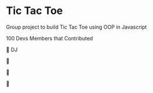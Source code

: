 # Tic Tac Toe

Group project to build Tic Tac Toe using OOP in Javascript

100 Devs Members that Contributed 

👋 DJ

👋

👋

👋
